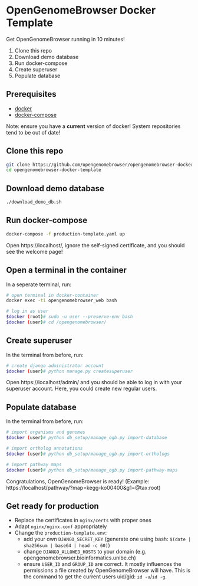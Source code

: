 # OpenGenomeBrowser Docker Template

Get OpenGenomeBrowser running in 10 minutes!

1. Clone this repo
1. Download demo database
1. Run docker-compose
1. Create superuser
1. Populate database

## Prerequisites

- [docker](https://docs.docker.com/get-docker/)
- [docker-compose](https://docs.docker.com/compose/install/)

Note: ensure you have a **current** version of docker! System repositories tend to be out of date!

## Clone this repo

```bash
git clone https://github.com/opengenomebrowser/opengenomebrowser-docker-template.git
cd opengenomebrowser-docker-template
```

## Download demo database

```bash
./download_demo_db.sh
```

## Run docker-compose

```bash
docker-compose -f production-template.yaml up
```

Open https://localhost/, ignore the self-signed certificate, and you should see the welcome page!

## Open a terminal in the container

In a seperate terminal, run:

```bash
# open terminal in docker-container
docker exec -ti opengenomebrowser_web bash

# log in as user
$docker (root)# sudo -u user --preserve-env bash
$docker (user)# cd /opengenomebrowser/
```

## Create superuser

In the terminal from before, run:

```bash
# create django administrator account
$docker (user)# python manage.py createsuperuser
```

Open https://localhost/admin/ and you should be able to log in with your superuser account. Here, you could create new regular users.

## Populate database

In the terminal from before, run:

```bash
# import organisms and genomes
$docker (user)# python db_setup/manage_ogb.py import-database

# import ortholog annotations
$docker (user)# python db_setup/manage_ogb.py import-orthologs

# import pathway maps
$docker (user)# python db_setup/manage_ogb.py import-pathway-maps
```

Congratulations, OpenGenomeBrowser is ready! (Example: https://localhost/pathway/?map=kegg-ko00400&g1=@tax:root)

## Get ready for production

- Replace the certificates in `nginx/certs` with proper ones
- Adapt `nginx/nginx.conf` appropriately
- Change the `production-template.env`:
  - add your own `DJANGO_SECRET_KEY` (generate one using bash: `$(date | sha256sum | base64 | head -c 60)`)
  - change `DJANGO_ALLOWED_HOSTS` to your domain (e.g. opengenomebrowser.bioinformatics.unibe.ch)
  - ensure `USER_ID` and `GROUP_ID` are correct. It mostly influences the permissions a file created by OpenGenomeBrowser will have. This is the command to get the current users uid/gid: `id -u`/`id -g`.
  
  
